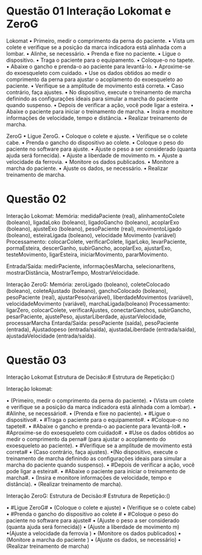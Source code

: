 # Questão 01 Interação Lokomat e ZeroG

Lokomat
• Primeiro, medir o comprimento da perna do paciente. 
• Vista um colete e verifique se a posição da marca indicadora está alinhada com a lombar. 
• Alinhe, se necessário.
• Prenda e fixe no paciente. 
• Ligue o dispositivo. 
• Traga o paciente para o equipamento. 
• Coloque-o no tapete. 
• Abaixe o gancho e prenda-o ao paciente para levantá-lo. 
• Aproxime-se do exoesqueleto com cuidado. 
• Use os dados obtidos ao medir o comprimento da perna para ajustar o acoplamento do exoesqueleto ao paciente. 
• Verifique se a amplitude de movimento está correta.
• Caso contrário, faça ajustes. 
• No dispositivo, execute o treinamento de marcha definindo as configurações ideais para simular a marcha do paciente quando suspenso. 
• Depois de verificar a ação, você pode ligar a esteira. 
• Abaixe o paciente para iniciar o treinamento de marcha. 
• Insira e monitore informações de velocidade, tempo e distância. 
• Realizar treinamento de marcha.

ZeroG
• Ligue ZeroG. 
• Coloque o colete e ajuste.
• Verifique se o colete cabe. 
• Prenda o gancho do dispositivo ao colete. 
• Coloque o peso do paciente no software para ajuste. 
• Ajuste o peso a ser considerado (quanta ajuda será fornecida). 
• Ajuste a liberdade de movimento m. 
• Ajuste a velocidade da ferrovia.
• Monitore os dados publicados. 
• Monitore a marcha do paciente. 
• Ajuste os dados, se necessário.
• Realizar treinamento de marcha.

# Questão 02
Interação Lokomat:
Memória: medidaPaciente (real), alinhamentoColete (boleano), ligadaLoko (boleano), ligadoGancho (boleano), acoplarExo (boleano), ajusteExo (boleano), pesoPaciente (real), movimentoLigado (boleano), esteiraLigada (boleano), velocidade Movimento (variável)
Processamento: colocarColete, verificarColete, ligarLoko, levarPaciente, pormaEsteira, descerGanho, subirGancho, acoplarExo, ajustarExo, testeMovimento, ligarEsteira, iniciarMovimento, pararMovimento.

Entrada/Saída: medirPaciente, informaçõesMarcha, selecionarItens, mostrarDistância, MostrarTempo, MostrarVelocidade.

Interação ZeroG:
Memória: zeroLigado (boleano), coleteColocado (boleano), coleteAjustado (boleano), ganchoColocado (boleano), pesoPaciente (real), ajustarPeso(variável), liberdadeMovimentos (variável), velocidadeMovimento (variável), marchaLigada(boleano)
Processamento: ligarZero, colocarColete, verificarAjustes, conectarGanchos, subirGancho, pesarPaciente, ajustePeso, ajustarLiberdade, ajustarVelocidade, processarMarcha
Entarda/Saída: pesoPaciente (saída), pesoPaciente (entrada), Ajustadopeso (entrada/saída), ajustadaLiberdade (entrada/saída), ajustadaVelocidade (entrada/saída).

# Questão 03
Interação Lokomat
Estrutura de Decisão:#
Estrutura de Repetição:()

Interação lokomat:

• (Primeiro, medir o comprimento da perna do paciente). 
• (Vista um colete e verifique se a posição da marca indicadora está alinhada com a lombar). 
• #Alinhe, se necessário#.
• (Prenda e fixe no paciente). 
• #Ligue o dispositivo#. 
• #Traga o paciente para o equipamento#. 
• #Coloque-o no tapete#. 
• #Abaixe o gancho e prenda-o ao paciente para levantá-lo#. 
• #Aproxime-se do exoesqueleto com cuidado#. 
• #Use os dados obtidos ao medir o comprimento da perna# (para ajustar o acoplamento do exoesqueleto ao paciente). 
• #Verifique se a amplitude de movimento está correta#
• (Caso contrário, faça ajustes). 
•(No dispositivo, execute o treinamento de marcha definindo as configurações ideais para simular a marcha do paciente quando suspenso). 
• #Depois de verificar a ação, você pode ligar a esteira#. 
• #Abaixe o paciente para iniciar o treinamento de marcha#. 
• (Insira e monitore informações de velocidade, tempo e distância). 
• (Realizar treinamento de marcha).


Interação ZeroG:
Estrutura de Decisão:#
Estrutura de Repetição:()

• #Ligue ZeroG# 
• (Coloque o colete e ajuste)
• (Verifique se o colete cabe)
• #Prenda o gancho do dispositivo ao colete #
• #Coloque o peso do paciente no software para ajuste# 
• (Ajuste o peso a ser considerado (quanta ajuda será fornecida)) 
• (Ajuste a liberdade de movimento m) 
•(Ajuste a velocidade da ferrovia )
• (Monitore os dados publicados) 
• (Monitore a marcha do paciente )
• (Ajuste os dados, se necessário)
• (Realizar treinamento de marcha)

